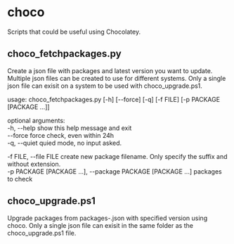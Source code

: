 # choco
Scripts that could be useful using Chocolatey.

## choco_fetchpackages.py
Create a json file with packages and latest version you want to update. Multiple json files can be created to use for different systems. Only a single json file can exisit on a system to be used with choco_upgrade.ps1.

usage: choco_fetchpackages.py [-h] [--force] [-q] [-f FILE] [-p PACKAGE [PACKAGE ...]]

optional arguments:  
-h, --help            show this help message and exit  
--force               force check, even within 24h  
-q, --quiet           quied mode, no input asked.  

-f FILE, --file FILE  create new package filename. Only specify the suffix and without extension.  
-p PACKAGE [PACKAGE ...], --package PACKAGE [PACKAGE ...]  packages to check

## choco_upgrade.ps1
Upgrade packages from packages-<nnn>.json with specified version using choco. Only a single json file can exisit in the same folder as the choco_upgrade.ps1 file.
